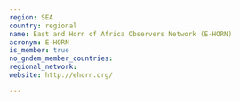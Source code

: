 ```yaml
---
region: SEA
country: regional
name: East and Horn of Africa Observers Network (E-HORN)
acronym: E-HORN
is_member: true
no_gndem_member_countries: 
regional_network: 
website: http://ehorn.org/

---
```


